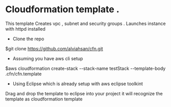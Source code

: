 # Cloudformation template . 

This template Creates vpc , subnet and security groups . Launches instance with httpd installed

- Clone the repo

$git clone https://github.com/alviahsan/cfn.git

- Assuming you have aws cli setup 

$aws cloudformation create-stack --stack-name testStack --template-body .cfn/cfn.template


- Using Eclipse which is already setup with aws eclipse toolkint

Drag and drop the template to eclipse into your project it will recognize the template as cloudformation template
